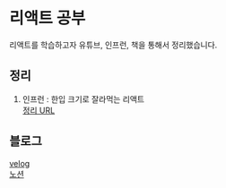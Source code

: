 # 리액트 공부
리액트를 학습하고자 유튜브, 인프런, 책을 통해서 정리했습니다.

## 정리
1. 인프런 : 한입 크기로 잘라먹는 리액트 <br/>
   [정리 URL](https://plaid-argument-614.notion.site/21b94221b0fe42b0a92d04e2c35981bf?pvs=4)

   
## 블로그
[velog](https://velog.io/@zxzz45/series/%EB%A6%AC%EC%95%A1%ED%8A%B8) <br/>
[노션](https://www.notion.so/3f1fb67b4f1e420f9f678f726f89edb2)
 

